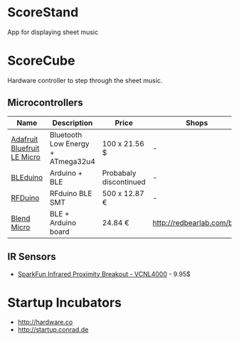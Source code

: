 # ScoreStand

App for displaying sheet music


# ScoreCube

Hardware controller to step through the sheet music.


## Microcontrollers

Name | Description | Price | Shops
---|---|---|---
[Adafruit Bluefruit LE Micro](https://www.adafruit.com/products/2661) | Bluetooth Low Energy + ATmega32u4 | 100 x 21.56 $ | -
[BLEduino](http://bleduino.cc/) | Arduino + BLE | Probabaly discontinued | -
[RFDuino](http://www.opensourcerf.com/product/rfd22301-rfduino-ble-smt/index.html) | RFduino BLE SMT | 500 x 12.87 € | -
[Blend Micro](http://redbearlab.com/blendmicro/) | BLE + Arduino board | 24.84 € | http://redbearlab.com/buy


## IR Sensors

- [SparkFun Infrared Proximity Breakout - VCNL4000](https://www.sparkfun.com/products/10901) - 9.95$


# Startup Incubators

- http://hardware.co
- http://startup.conrad.de
